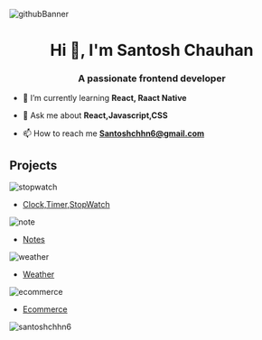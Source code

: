 ![githubBanner](https://user-images.githubusercontent.com/102342620/217224975-6f46fe4b-c209-4999-9656-8fdeca51bb57.png)

<h1 align="center">Hi 👋, I'm Santosh Chauhan</h1>
<h3 align="center">A passionate frontend developer</h3>


- 🌱 I’m currently learning **React, Raact Native**

- 💬 Ask me about **React,Javascript,CSS**

- 📫 How to reach me **Santoshchhn6@gmail.com**

## Projects

![stopwatch](https://user-images.githubusercontent.com/102342620/228027205-ee8ed05c-14c5-4520-9cd6-5b3ff0a57df4.png)
* [Clock,Timer,StopWatch](https://santoshchhn6.github.io/Clock-Timer-Stopwatch-Reactjs/)

![note](https://user-images.githubusercontent.com/102342620/228027264-e65e5ec6-c76f-4793-be60-06578b393d1c.png)
* [Notes](https://santoshchhn6.github.io/Notes-Reactjs/)

![weather](https://user-images.githubusercontent.com/102342620/228027286-abe998d8-7c5d-4e2a-8ad9-fe449554e564.png)
* [Weather](https://santoshchhn6.github.io/Weather-App-Reactjs/)

![ecommerce](https://user-images.githubusercontent.com/102342620/228027347-62746e1a-ee83-4f3b-a356-997e6270aae0.png)
* [Ecommerce](https://github.com/santoshchhn6/Ecommerce-React-Native)

<p><img align="center" src="https://github-readme-streak-stats.herokuapp.com/?user=santoshchhn6&" alt="santoshchhn6" /></p>

